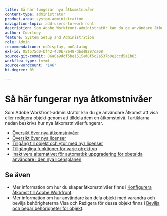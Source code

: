 ```yaml
---
title: Så här fungerar nya åtkomstnivåer
content-type: administrator
product-area: system-administration
navigation-topic: add-users-to-workfront
description: Som Adobe Workfront-administratör kan du ge användare åtkomst att visa eller redigera objekt genom att tilldela dem en åtkomstnivå. I artiklarna nedan beskrivs hur nya åtkomstnivåer fungerar.
author: Courtney
feature: System Setup and Administration
role: Admin
recommendations: noDisplay, noCatalog
exl-id: 05f575d0-bf42-430b-8648-dbdd9297ca08
source-git-commit: 86a0a9ddf5be1515ed8f5c2a537b0e2ccd5a1b63
workflow-type: tm+mt
source-wordcount: '146'
ht-degree: 0%

---
```


# Så här fungerar nya åtkomstnivåer

Som Adobe Workfront-administratör kan du ge användare åtkomst att visa eller redigera objekt genom att tilldela dem en åtkomstnivå. I artiklarna nedan beskrivs hur nya åtkomstnivåer fungerar.

* [Översikt över nya åtkomstnivåer](/help/quicksilver/administration-and-setup/add-users/how-access-levels-work/access-level-overview.md)
* [Översikt över nya licenser](/help/quicksilver/administration-and-setup/add-users/how-access-levels-work/licenses-overview.md)
* [Tillgång till objekt och ytor med nya licenser](/help/quicksilver/administration-and-setup/add-users/how-access-levels-work/access-to-objects-areas-license-types.md)
* [Tillgängliga funktioner för varje objekttyp](/help/quicksilver/administration-and-setup/add-users/how-access-levels-work/functionality-available-for-objects.md)
* [Inaktivera alternativet för automatisk uppgradering för obetalda användare i den nya licensplanen](/help/quicksilver/administration-and-setup/add-users/how-access-levels-work/disable-auto-upgrade.md)

## Se även

* Mer information om hur du skapar åtkomstnivåer finns i [Konfigurera åtkomst till Adobe Workfront](../../../administration-and-setup/add-users/configure-and-grant-access/configure-access.md).
* Mer information om hur användare kan dela objekt med varandra och bevilja behörigheterna Visa och Redigera för dessa objekt finns i [Bevilja och begär behörigheter för objekt](../../../workfront-basics/grant-and-request-access-to-objects/grant-and-request-access-to-objects.md).
